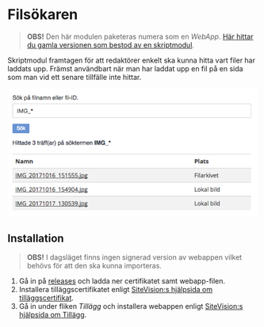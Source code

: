 # Filsökaren

> **OBS!** Den här modulen paketeras numera som en *WebApp*. [Här hittar du gamla versionen som bestod av en skriptmodul][script-version].

Skriptmodul framtagen för att redaktörer enkelt ska kunna hitta vart filer har laddats upp. Främst användbart när man har laddat upp en fil på en sida som man vid ett senare tillfälle inte hittar.

![Exempel](docs/example.png "Exempel")

## Installation

> **OBS!** I dagsläget finns ingen signerad version av webappen vilket behövs för att den ska kunna importeras.

1. Gå in på [releases][releases] och ladda ner certifikatet samt webapp-filen.
2. Installera tilläggscertifikatet enligt [SiteVision:s hjälpsida om tilläggscertifikat][sitevision-help-addon-certificate].
3. Gå in under fliken *Tillägg* och installera webappen enligt [SiteVision:s hjälpsida om Tillägg][sitevision-help-addons].

[script-version]: https://github.com/hampusn/file-finder/tree/v0.0.1
[releases]: https://github.com/hampusn/file-finder/releases
[sitevision-help-addon-certificate]: https://help.sitevision.se/SiteVision_4_0/12706341.html
[sitevision-help-addons]: https://help.sitevision.se/SiteVision_4_0/12705868.html

